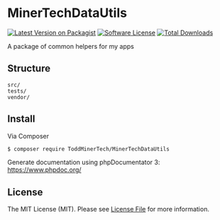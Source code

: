 # MinerTechDataUtils

[![Latest Version on Packagist][ico-version]][link-packagist]
[![Software License][ico-license]](LICENSE.md)
[![Total Downloads][ico-downloads]][link-downloads]

A package of common helpers for my apps

## Structure

```
src/
tests/
vendor/
```

## Install

Via Composer

``` bash
$ composer require ToddMinerTech/MinerTechDataUtils
```

Generate documentation using phpDocumentator 3: https://www.phpdoc.org/

## License

The MIT License (MIT). Please see [License File](LICENSE.md) for more information.

[ico-version]: https://img.shields.io/packagist/v/ToddMinerTech/MinerTechDataUtils.svg?style=flat-square
[ico-license]: https://img.shields.io/badge/license-MIT-brightgreen.svg?style=flat-square
[ico-downloads]: https://img.shields.io/packagist/dt/ToddMinerTech/MinerTechDataUtils.svg?style=flat-square

[link-packagist]: https://packagist.org/packages/ToddMinerTech/MinerTechDataUtils
[link-downloads]: https://packagist.org/packages/ToddMinerTech/MinerTechDataUtils
[link-author]: https://github.com/ToddMinerTech
[link-contributors]: ../../contributors
